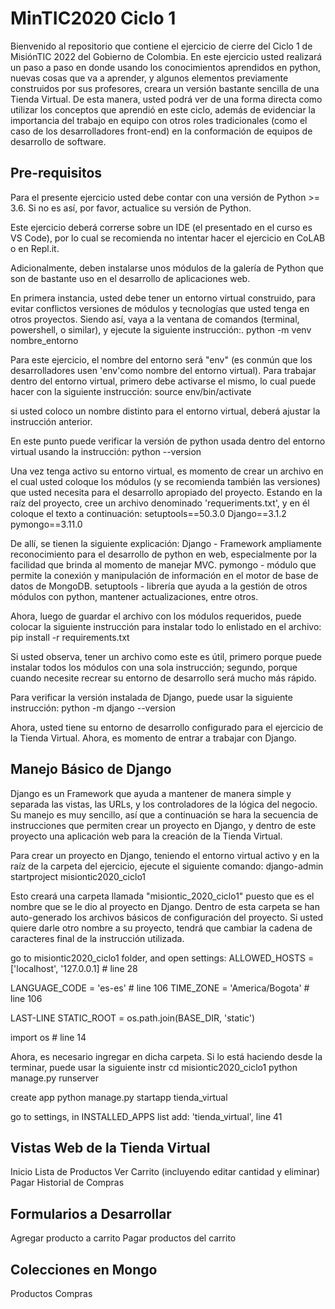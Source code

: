 # MinTIC2020 Ciclo 1
Bienvenido al repositorio que contiene el ejercicio de cierre del Ciclo 1 de MisiónTIC 2022 del Gobierno de Colombia.
En este ejercicio usted realizará un paso a paso en donde usando los conocimientos aprendidos en python, nuevas cosas que va a aprender, y algunos elementos previamente construidos por sus profesores, creara un versión bastante sencilla de una Tienda Virtual.
De esta manera, usted podrá ver de una forma directa como utilizar los conceptos que aprendió en este ciclo, además de evidenciar la importancia del trabajo en equipo con otros roles tradicionales (como el caso de los desarrolladores front-end) en la conformación de equipos de desarrollo de software.


## Pre-requisitos 
Para el presente ejercicio usted debe contar con una versión de Python >= 3.6. Si no es así, por favor, actualice su versión de Python.

Este ejercicio deberá correrse sobre un IDE (el presentado en el curso es VS Code), por lo cual se recomienda no intentar hacer el ejercicio en CoLAB o en Repl.it.

Adicionalmente, deben instalarse unos módulos de la galería de Python que son de bastante uso en el desarrollo de aplicaciones web.

En primera instancia, usted debe tener un entorno virtual construido, para evitar conflictos versiones de módulos y tecnologías que usted tenga en otros proyectos.
Siendo así, vaya a la ventana de comandos (terminal, powershell, o similar), y ejecute la siguiente instrucción:.
python -m venv nombre_entorno


Para este ejercicio, el nombre del entorno será "env"  (es conmún que los desarrolladores usen 'env'como nombre del entorno virtual). Para trabajar dentro del entorno virtual, primero debe activarse el mismo, lo cual puede hacer con la siguiente instrucción:
source env/bin/activate

si usted coloco un nombre distinto para el entorno virtual, deberá ajustar la instrucción anterior.

En este punto puede verificar la versión de python usada dentro del entorno virtual usando la instrucción:
python --version

Una vez tenga activo su entorno virtual, es momento  de crear un archivo en el cual usted coloque los módulos (y se recomienda también las versiones) que usted necesita para el desarrollo apropiado del proyecto. Estando en la raíz del proyecto, cree un archivo denominado 'requeriments.txt', y en él coloque el texto a continuación:
setuptools==50.3.0
Django==3.1.2
pymongo==3.11.0


De allí, se tienen la siguiente explicación:
Django - Framework ampliamente reconocimiento para el desarrollo de python en web, especialmente por la facilidad que brinda al momento de manejar MVC.
pymongo - módulo que permite la conexión y manipulación de información en el motor de base de datos de MongoDB.
setuptools - librería que ayuda a la gestión de otros módulos con python, mantener actualizaciones, entre otros.

Ahora, luego de guardar el archivo con los módulos requeridos, puede colocar la siguiente instrucción para instalar todo lo enlistado en el archivo:\
pip install -r requirements.txt

Si usted observa, tener un archivo como este es útil, primero porque puede instalar todos los módulos con una sola instrucción; segundo, porque cuando necesite recrear su entorno de desarrollo será mucho más rápido.

Para verificar la versión instalada de Django, puede usar la siguiente instrucción:
python -m django --version

Ahora, usted tiene su entorno de desarrollo configurado para el ejercicio de la Tienda Virtual. Ahora, es momento de entrar a trabajar con Django.

## Manejo Básico de Django
Django es un Framework que ayuda a mantener de manera simple y separada las vistas, las URLs, y los controladores de la lógica del negocio. Su manejo es muy sencillo, así que a continuación se hara la secuencia de instrucciones que permiten crear un proyecto en Django, y dentro de este proyecto una aplicación web para la creación de la Tienda Virtual.

Para crear un proyecto en Django, teniendo el entorno virtual activo y en la raíz de la carpeta del ejercicio, ejecute el siguiente comando:
django-admin startproject misiontic2020_ciclo1

Esto creará una carpeta llamada "misiontic_2020_ciclo1" puesto que es el nombre que se le dio al proyecto en Django. Dentro de esta carpeta se han auto-generado los archivos básicos de configuración del proyecto.
Si usted quiere darle otro nombre a su proyecto, tendrá que cambiar la cadena de caracteres final de la instrucción utilizada.

go to misiontic2020_ciclo1 folder, and open settings:
ALLOWED_HOSTS = ['localhost', '127.0.0.1]  # line 28

LANGUAGE_CODE = 'es-es'  # line 106
TIME_ZONE = 'America/Bogota'   # line 106

LAST-LINE
STATIC_ROOT = os.path.join(BASE_DIR, 'static')

import os # line 14



Ahora, es necesario ingregar en dicha carpeta. Si lo está haciendo desde la terminar, puede usar la siguiente instr
cd misiontic2020_ciclo1
python manage.py runserver


create app
python manage.py startapp tienda_virtual

go to settings, in INSTALLED_APPS list add:
'tienda_virtual', line 41




## Vistas Web de la Tienda Virtual 
Inicio
Lista de Productos
Ver Carrito (incluyendo editar cantidad y eliminar)
Pagar
Historial de Compras


## Formularios a Desarrollar 
Agregar producto a carrito
Pagar productos del carrito


## Colecciones en Mongo 
Productos
Compras